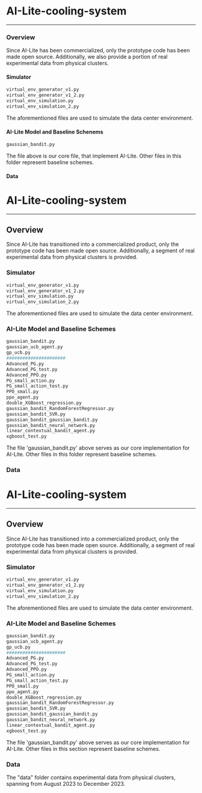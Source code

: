# AI-Lite-cooling-system  

---

### Overview
Since AI-Lite has been commercialized, only the prototype code has been made open source. Additionally, we also provide a portion of real experimental data from physical clusters.
#### Simulator
```python
virtual_env_generator_v1.py
virtual_env_generator_v1_2.py
virtual_env_simulation.py
virtual_env_simulation_2.py
```
The aforementioned files are used to simulate the data center environment.
#### AI-Lite Model and Baseline Schenems
```python
gaussian_bandit.py
```
The file above is our core file, that implement AI-Lite.  Other files in this folder represent baseline schemes.

#### Data
# AI-Lite-cooling-system  

---

## Overview
Since AI-Lite has transitioned into a commercialized product, only the prototype code has been made open source. Additionally, a segment of real experimental data from physical clusters is provided.

### Simulator
```python
virtual_env_generator_v1.py
virtual_env_generator_v1_2.py
virtual_env_simulation.py
virtual_env_simulation_2.py
```
The aforementioned files are used to simulate the data center environment.

### AI-Lite Model and Baseline Schemes
```python
gaussian_bandit.py
gaussian_ucb_agent.py
gp_ucb.py
######################
Advanced_PG.py
Advanced_PG_test.py
Advanced_PPO.py
PG_small_action.py
PG_small_action_test.py
PPO_small.py
ppo_agent.py
double_XGBoost_regression.py
gaussian_bandit_RandomForestRegressor.py
gaussian_bandit_SVR.py
gaussian_bandit_gaussian_bandit.py
gaussian_bandit_neural_network.py
linear_contextual_bandit_agent.py
xgboost_test.py
```
The file 'gaussian_bandit.py' above serves as our core implementation for AI-Lite. Other files in this folder represent baseline schemes.

### Data
# AI-Lite-cooling-system  

---

## Overview
Since AI-Lite has transitioned into a commercialized product, only the prototype code has been made open source. Additionally, a segment of real experimental data from physical clusters is provided.

### Simulator
```python
virtual_env_generator_v1.py
virtual_env_generator_v1_2.py
virtual_env_simulation.py
virtual_env_simulation_2.py
```
The aforementioned files are used to simulate the data center environment.

### AI-Lite Model and Baseline Schemes
```python
gaussian_bandit.py
gaussian_ucb_agent.py
gp_ucb.py
######################
Advanced_PG.py
Advanced_PG_test.py
Advanced_PPO.py
PG_small_action.py
PG_small_action_test.py
PPO_small.py
ppo_agent.py
double_XGBoost_regression.py
gaussian_bandit_RandomForestRegressor.py
gaussian_bandit_SVR.py
gaussian_bandit_gaussian_bandit.py
gaussian_bandit_neural_network.py
linear_contextual_bandit_agent.py
xgboost_test.py
```
The file 'gaussian_bandit.py' above serves as our core implementation for AI-Lite. Other files in this section represent baseline schemes.

### Data
The "data" folder contains experimental data from physical clusters, spanning from August 2023 to December 2023.





